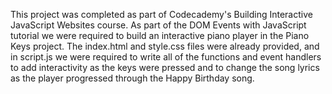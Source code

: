 This project was completed as part of Codecademy's Building Interactive JavaScript Websites course. As part of the DOM Events with JavaScript tutorial we were required to build an interactive piano player in the Piano Keys project. The index.html and style.css files were already provided, and in script.js we were required to write all of the functions and event handlers to add interactivity as the keys were pressed and to change the song lyrics as the player progressed through the Happy Birthday song.
